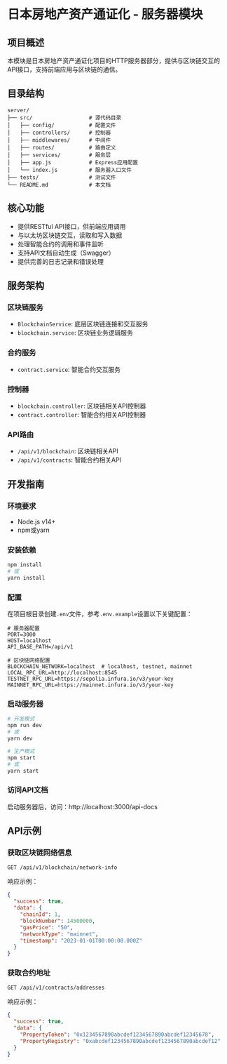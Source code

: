 # 日本房地产资产通证化 - 服务器模块

## 项目概述

本模块是日本房地产资产通证化项目的HTTP服务器部分，提供与区块链交互的API接口，支持前端应用与区块链的通信。

## 目录结构

```
server/
├── src/                  # 源代码目录
│   ├── config/           # 配置文件
│   ├── controllers/      # 控制器
│   ├── middlewares/      # 中间件
│   ├── routes/           # 路由定义
│   ├── services/         # 服务层
│   ├── app.js            # Express应用配置
│   └── index.js          # 服务器入口文件
├── tests/                # 测试文件
└── README.md             # 本文档
```

## 核心功能

- 提供RESTful API接口，供前端应用调用
- 与以太坊区块链交互，读取和写入数据
- 处理智能合约的调用和事件监听
- 支持API文档自动生成（Swagger）
- 提供完善的日志记录和错误处理

## 服务架构

### 区块链服务

- `BlockchainService`: 底层区块链连接和交互服务
- `blockchain.service`: 区块链业务逻辑服务

### 合约服务

- `contract.service`: 智能合约交互服务

### 控制器

- `blockchain.controller`: 区块链相关API控制器
- `contract.controller`: 智能合约相关API控制器

### API路由

- `/api/v1/blockchain`: 区块链相关API
- `/api/v1/contracts`: 智能合约相关API

## 开发指南

### 环境要求

- Node.js v14+
- npm或yarn

### 安装依赖

```bash
npm install
# 或
yarn install
```

### 配置

在项目根目录创建`.env`文件，参考`.env.example`设置以下关键配置：

```
# 服务器配置
PORT=3000
HOST=localhost
API_BASE_PATH=/api/v1

# 区块链网络配置
BLOCKCHAIN_NETWORK=localhost  # localhost, testnet, mainnet
LOCAL_RPC_URL=http://localhost:8545
TESTNET_RPC_URL=https://sepolia.infura.io/v3/your-key
MAINNET_RPC_URL=https://mainnet.infura.io/v3/your-key
```

### 启动服务器

```bash
# 开发模式
npm run dev
# 或
yarn dev

# 生产模式
npm start
# 或
yarn start
```

### 访问API文档

启动服务器后，访问：http://localhost:3000/api-docs

## API示例

### 获取区块链网络信息

```
GET /api/v1/blockchain/network-info
```

响应示例：

```json
{
  "success": true,
  "data": {
    "chainId": 1,
    "blockNumber": 14500000,
    "gasPrice": "50",
    "networkType": "mainnet",
    "timestamp": "2023-01-01T00:00:00.000Z"
  }
}
```

### 获取合约地址

```
GET /api/v1/contracts/addresses
```

响应示例：

```json
{
  "success": true,
  "data": {
    "PropertyToken": "0x1234567890abcdef1234567890abcdef12345678",
    "PropertyRegistry": "0xabcdef1234567890abcdef1234567890abcdef12"
  }
}
``` 